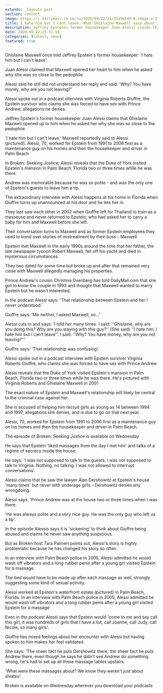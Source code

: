 ```yaml
---
extends: _layouts.post
section: content
image: https://i.dailymail.co.uk/1s/2020/09/22/21/33496640-0-image-a-23_1600805739188.jpg 
title: I hate him but I cant leave. What Ghislaine Maxwell said about Jeffrey Epstein, housekeeper 
description: Jeffrey Epsteins former housekeeper Juan Alessi claims that Ghislaine Maxwell opened up to him when he asked her why she was so close to the pedophile. 
date: 2020-09-22-21-31-59 
categories: [latest, news] 
featured: true 
--- 
```

Ghislaine Maxwell once told Jeffrey Epstein's former housekeeper: 'I hate him but I can't leave'.

Juan Alessi claimed that Maxwell opened her heart to him when he asked why she was so close to the pedophile.

Alessi said he still did not understand her reply and said: 'Why? You have money, why are you not leaving?'

Alessi spoke out in a podcast interview with Virginia Roberts Giuffre, the Epstein survivor who claims she was forced to have sex with Prince Andrew, allegations he denies.

Jeffrey Epstein's former housekeeper Juan Alessi claims that Ghislaine Maxwell opened up to him when he asked her why she was so close to the pedophile

'I hate him but I can't leave,' Maxwell reportedly said to Alessi (pictured). Alessi, 70, worked for Epstein from 1991 to 2006 first as a maintenance guy on his homes and then the housekeeper and driver in Palm Beach

In Broken: Seeking Justice, Alessi reveals that the Duke of York visited Epstein's mansion in Palm Beach, Florida two or three times while he was there.

Andrew was memorable because he was so polite - and was the only one of Epstein's guests to leave him a tip.

The extraordinary interview with Alessi happens at his home in Florida when Giuffre turns up unannounced at his door and he lets her in.

They last saw each other in 2002 when Giuffre left for Thailand to train as a masseuse and never returned to Epstein, who had asked her to carry a baby for him and Maxwell before she left.

Their conversation turns to Maxwell and as former Epstein employees they used to bond over stories of mistreatment by their boss - Maxwell.

Epstein met Maxwell in the early 1990s around the time that her father, the late newspaper tycoon Robert Maxwell, fell off his yacht and died in mysterious circumstances.

They two dated for some time but broke up and after that remained very close with Maxwell allegedly managing his properties.

Prince Andrew's cousin Christina Oxenberg has told DailyMail.com that she got to know the couple in 1993 and thought that Maxwell wanted to marry Epstein but he wasn't interested.

In the podcast Alessi says: 'That relationship between Epstein and her I never understood.'

Giuffre says: 'Me neither, I asked Maxwell, so…'

Alessi cuts in and says: 'I told her many times. I said: ''Ghislaine, why are you doing this? Why are you staying with this guy?'' (She said) ''I hate him, I hate him but I can't leave''. I said: ''Why? You have money, why are you not leaving?'''

Giuffre says: 'That relationship was confusing'.

Alessi spoke out in a podcast interview with Epstein survivor Virginia Roberts Giuffre, who claims she was forced to have sex with Prince Andrew 

Alessi reveals that the Duke of York visited Epstein's mansion in Palm Beach, Florida two or three times while he was there. He's pictured with Virginia Roberts and Ghislaine Maxwell in 2001

The exact nature of Epstein and Maxwell's relationship will likely be central to the criminal case against her.

She is accused of helping him recruit girls as young as 14 between 1994 and 1997, allegations she denies, and is due to go on trial next year.

Alessi, 70, worked for Epstein from 1991 to 2006 first as a maintenance guy on his homes and then the housekeeper and driver in Palm Beach.

The episode of Broken: Seeking Justice is available on Wednesday

He says that Epstein 'liked massages from the day I met him' and talks of a regime of secrecy inside the house.

He says: 'I was not supposed to talk to the guests, I was not supposed to talk to Virginia. Nothing, no talking. I was not allowed to interrupt conversations'.

Alessi claims that he saw the lawyer Alan Dershowitz at Epstein's house 'many times' but never with underage girls - Dershowitz denies any wrongdoing.

Alessi says: 'Prince Andrew was at the house two or three times when I was there.

'He was always polite and a very nice guy. He was the only guy who left us a tip'.

In the episode Alessis says it is 'sickening' to think about Giuffre being abused and claims he never saw anything suspicious.

But as Broken host Tara Palmeri points out, Alessi's story is highly problematic because he has changed his story so often.

In an interview with Palm Beach police in 2005, Alessi admitted he would wash off vibrators and a long rubber penis after a young girl visited Epstein for a massage.

The bed would have to be made up after each massage as well, strongly suggesting some kind of sexual activity.

Alessi worked at Epstein's waterfront estate (pictured) in Palm Beach, Florida. In an interview with Palm Beach police in 2005, Alessi admitted he would wash off vibrators and a long rubber penis after a young girl visited Epstein for a massage

Even in the podcast Alessi says that Epstein would 'come to me and say call this girl, it was hundreds of girls that I have a list, call Joanne, call Judy, call Nicole, so many girls'.

Giuffre has mixed feelings about her encounter with Alessi but having spoken to him makes her feel validated.

She says: 'The sheer fact he puts Dershowitz there, the sheer fact he puts Andrew there, even though he says he didn't see Andrew do something wrong, he's had to set up all these massage tables upstairs.

'What were these massages about? We know they weren't just about shiatsu'.

Broken is available on Wednesday wherever you download your podcasts

